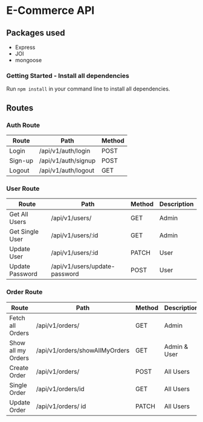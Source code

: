 # E-Commerce API

## Packages used

- Express
- JOI
- mongoose

### Getting Started - Install all dependencies

Run `npm install` in your command line to install all dependencies.

## Routes

### Auth Route

| Route   | Path                | Method |
| ------- | ------------------- | ------ |
| Login   | /api/v1/auth/login  | POST   |
| Sign-up | /api/v1/auth/signup | POST   |
| Logout  | /api/v1/auth/logout | GET    |

### User Route

| Route           | Path                          | Method | Description |
| --------------- | ----------------------------- | ------ | ----------- |
| Get All Users   | /api/v1/users/                | GET    | Admin       |
| Get Single User | /api/v1/users/:id             | GET    | Admin       |
| Update User     | /api/v1/users/:id             | PATCH  | User        |
| Update Password | /api/v1/users/update-password | POST   | User        |

### Order Route

| Route              | Path                           | Method | Description  |
| ------------------ | ------------------------------ | ------ | ------------ |
| Fetch all Orders   | /api/v1/orders/                | GET    | Admin        |
| Show all my Orders | /api/v1/orders/showAllMyOrders | GET    | Admin & User |
| Create Order       | /api/v1/orders/                | POST   | All Users    |
| Single Order       | /api/v1/orders/id              | GET    | All Users    |
| Update Order       | /api/v1/orders/ id             | PATCH  | All Users    |
